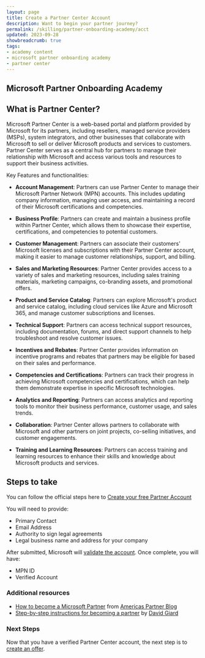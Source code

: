 ```yaml
---
layout: page
title: Create a Partner Center Account
description: Want to begin your partner journey?
permalink: /skilling/partner-onboarding-academy/acct
updated: 2023-09-28
showbreadcrumb: true
tags: 
- academy content
- microsoft partner onboarding academy
- partner center
---
```


## Microsoft Partner Onboarding Academy

## What is Partner Center?

Microsoft Partner Center is a web-based portal and platform provided by Microsoft for its partners, including resellers, managed service providers (MSPs), system integrators, and other businesses that collaborate with Microsoft to sell or deliver Microsoft products and services to customers. Partner Center serves as a central hub for partners to manage their relationship with Microsoft and access various tools and resources to support their business activities.

Key Features and functionalities:

- __Account Management__: Partners can use Partner Center to manage their Microsoft Partner Network (MPN) accounts. This includes updating company information, managing user access, and maintaining a record of their Microsoft certifications and competencies.

- __Business Profile__: Partners can create and maintain a business profile within Partner Center, which allows them to showcase their expertise, certifications, and competencies to potential customers.

- __Customer Management__: Partners can associate their customers' Microsoft licenses and subscriptions with their Partner Center account, making it easier to manage customer relationships, support, and billing.

- __Sales and Marketing Resources__: Partner Center provides access to a variety of sales and marketing resources, including sales training materials, marketing campaigns, co-branding assets, and promotional offers.

- __Product and Service Catalog__: Partners can explore Microsoft's product and service catalog, including cloud services like Azure and Microsoft 365, and manage customer subscriptions and licenses.

- __Technical Support__: Partners can access technical support resources, including documentation, forums, and direct support channels to help troubleshoot and resolve customer issues.

- __Incentives and Rebates__: Partner Center provides information on incentive programs and rebates that partners may be eligible for based on their sales and performance.

- __Competencies and Certifications__: Partners can track their progress in achieving Microsoft competencies and certifications, which can help them demonstrate expertise in specific Microsoft technologies.

- __Analytics and Reporting__: Partners can access analytics and reporting tools to monitor their business performance, customer usage, and sales trends.

- __Collaboration__: Partner Center allows partners to collaborate with Microsoft and other partners on joint projects, co-selling initiatives, and customer engagements.

- __Training and Learning Resources__: Partners can access training and learning resources to enhance their skills and knowledge about Microsoft products and services.

## Steps to take

You can follow the official steps here to [Create your free Partner Account]((https://learn.microsoft.com/en-us/partner-center/mpn-create-a-partner-center-account))

You will need to provide:
- Primary Contact
- Email Address
- Authority to sign legal agreements
- Legal business name and address for your company

After submitted, Microsoft will [validate the account](https://learn.microsoft.com/en-us/partner-center/verification-responses).  Once complete, you will have:

   - MPN ID
   - Verified Account

### Additional resources

- [How to become a Microsoft Partner](https://www.microsoft.com/en-us/us-partner-blog/2020/10/22/how-to-become-a-microsoft-partner/) from [Americas Partner Blog](https://www.microsoft.com/en-us/americas-partner-blog/)
- [Step-by-step instructions for becoming a partner](https://davidgiard.com/becoming-a-microsoft-partner) by [David Giard](https://davidgiard.com)

### Next Steps

Now that you have a verified Partner Center account, the next step is to [create an offer](/PartnerResources/skilling/partner-onboarding-academy/offer).